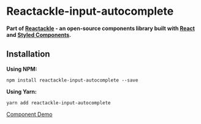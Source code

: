 # Reactackle-input-autocomplete


**Part of [Reactackle](https://www.npmjs.com/package/reactackle) - an open-source components library built with [React](https://facebook.github.io/react/) and [Styled Components](https://www.styled-components.com).**

## Installation

**Using NPM:**
```
npm install reactackle-input-autocomplete --save
```

**Using Yarn:**
```
yarn add reactackle-input-autocomplete
```
[Component Demo](http://reactackle-docs.braincrumbs.io/#/input-autocomplete/demo)
